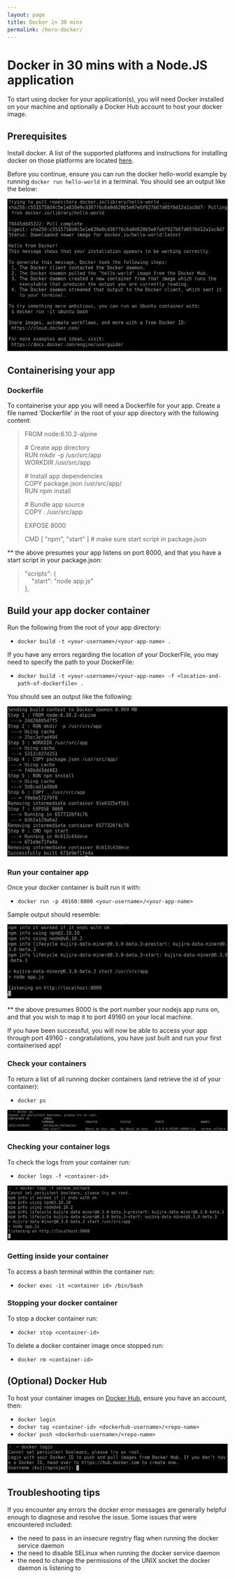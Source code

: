 ```yaml
---
layout: page
title: Docker in 30 mins
permalink: /hero-docker/
---
```


# Docker in 30 mins with a Node.JS application #

To start using docker for your application(s), you will need Docker installed on your machine and optionally a Docker Hub account to host your docker image.


## Prerequisites ##

Install docker. A list of the supported platforms and instructions for installing docker on those platforms are located [here](https://docs.docker.com/engine/installation/#supported-platforms).  

Before you continue, ensure you can run the docker hello-world example by running `docker run hello-world` in a terminal. You should see an output like the below:

![hello-world-output][image-helloworld]


## Containerising your app ##

### Dockerfile ###

To containerise your app you will need a Dockerfile for your app. Create a file named 'Dockerfile' in the root of your app directory with the following content:

> FROM node:6.10.2-alpine
> 
> \# Create app directory  
> RUN mkdir -p /usr/src/app  
> WORKDIR /usr/src/app  
> 
> \# Install app dependencies  
> COPY package.json /usr/src/app/  
> RUN npm install  
> 
> \# Bundle app source  
> COPY . /usr/src/app  
> 
> EXPOSE 8000  
> 
> CMD [ "npm", "start" ] # make sure start script in package.json

** the above presumes your app listens on port 8000, and that you have a start script in your package.json:

> "scripts": {  
> &nbsp;&nbsp;&nbsp;&nbsp;"start": "node app.js"  
>  },


## Build your app docker container ##

Run the following from the root of your app directory:

* `docker build -t <your-username>/<your-app-name> .`

If you have any errors regarding the location of your DockerFile, you may need to specify the path to your DockerFile:

* `docker build -t <your-username>/<your-app-name> -f <location-and-path-of-dockerfile> .`

You should see an output like the following:

![build-output][image-build]


### Run your container app ###

Once your docker container is built run it with:

* `docker run -p 49160:8000 <your-username>/<your-app-name>`

Sample output should resemble:

![running-your-container][image-run]

** the above presumes 8000 is the port number your nodejs app runs on, and that you wish to map it to port 49160 on your local machine.

If you have been successful, you will now be able to access your app through port 49160 - congratulations, you have just built and run your first containerised app!


### Check your containers ###

To return a list of all running docker containers (and retrieve the id of your container):

* `docker ps`

![docker-ps-output][image-dockerps]

### Checking your container logs ###

To check the logs from your container run: 

* `docker logs -f <container-id>`

![docker-logs-output][image-logs]


### Getting inside your container ###

To access a bash terminal within the container run:

* `docker exec -it <container id> /bin/bash`


### Stopping your docker container ###

To stop a docker container run:

* `docker stop <container-id>`

To delete a docker container image once stopped run:

* `docker rm <container-id>`


## (Optional) Docker Hub ##

To host your container images on [Docker Hub](https://hub.docker.com/), ensure you have an account, then:

* `docker login`
* `docker tag <container-id> <dockerhub-username>/<repo-name>`
* `docker push <dockerhub-username>/<repo-name>`

![dockerhub-login][image-dockerhub]


## Troubleshooting tips ##

If you encounter any errors the docker error messages are generally helpful enough to diagnose and resolve the issue. Some issues that were encountered included:

* the need to pass in an insecure registry flag when running the docker service daemon
* the need to disable SELinux when running the docker service daemon
* the need to change the permissions of the UNIX socket the docker daemon is listening to



[image-build]: /assets/images/hero-docker/hero-docker-build.png "docker build output"   
[image-run]: /assets/images/hero-docker/hero-docker-run.png "docker run output"  
[image-dockerps]: /assets/images/hero-docker/hero-docker-ps.png "docker ps output"  
[image-logs]: /assets/images/hero-docker/hero-docker-logs.png "docker logs output"  
[image-helloworld]: /assets/images/hero-docker/hero-docker-hw.png "docker helloworld output"   
[image-dockerhub]: /assets/images/hero-docker/hero-docker-hub.png "docker hub terminal login"  
